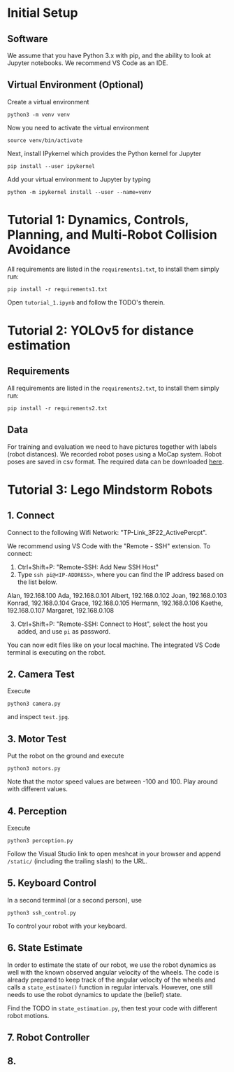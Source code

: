 # Initial Setup

## Software

We assume that you have Python 3.x with pip, and the ability to look at Jupyter notebooks. We recommend VS Code as an IDE.

## Virtual Environment (Optional)
Create a virtual environment
```
python3 -m venv venv
```

Now you need to activate the virtual environment
```
source venv/bin/activate
```

Next, install IPykernel which provides the Python kernel for Jupyter
```
pip install --user ipykernel
```

Add your virtual environment to Jupyter by typing
```
python -m ipykernel install --user --name=venv
```

# Tutorial 1: Dynamics, Controls, Planning, and Multi-Robot Collision Avoidance

All requirements are listed in the `requirements1.txt`, to install them simply run:

```
pip install -r requirements1.txt
```

Open `tutorial_1.ipynb` and follow the TODO's therein. 

# Tutorial 2: YOLOv5 for distance estimation

## Requirements

All requirements are listed in the `requirements2.txt`, to install them simply run:
```
pip install -r requirements2.txt
```

## Data

For training and evaluation we need to have pictures together with labels (robot distances). 
We recorded robot poses using a MoCap system. Robot poses are saved in csv format.
The required data can be downloaded [here](https://tubcloud.tu-berlin.de/s/Tk78deGXrgX497y).

# Tutorial 3: Lego Mindstorm Robots

## 1. Connect

Connect to the following Wifi Network: "TP-Link_3F22_ActivePercpt".

We recommend using VS Code with the "Remote - SSH" extension. To connect:

1. Ctrl+Shift+P: "Remote-SSH: Add New SSH Host"
2. Type `ssh pi@<IP-ADDRESS>`, where you can find the IP address based on the list below.

Alan, 192.168.100
Ada, 192.168.0.101
Albert, 192.168.0.102
Joan, 192.168.0.103
Konrad, 192.168.0.104
Grace, 192.168.0.105
Hermann, 192.168.0.106
Kaethe, 192.168.0.107
Margaret, 192.168.0.108

3. Ctrl+Shift+P: "Remote-SSH: Connect to Host", select the host you added, and use `pi` as password.

You can now edit files like on your local machine. The integrated VS Code terminal is executing on the robot.

## 2. Camera Test

Execute

```
python3 camera.py
```

and inspect `test.jpg`.

## 3. Motor Test

Put the robot on the ground and execute

```
python3 motors.py
```

Note that the motor speed values are between -100 and 100. Play around with different values.

## 4. Perception

Execute

```
python3 perception.py
```

Follow the Visual Studio link to open meshcat in your browser and append `/static/` (including the trailing slash) to the URL.

## 5. Keyboard Control

In a second terminal (or a second person), use

```
python3 ssh_control.py
```

To control your robot with your keyboard.

## 6. State Estimate

In order to estimate the state of our robot, we use the robot dynamics as well with the known observed angular velocity of the wheels. The code is already prepared to keep track of the angular velocity of the wheels and calls a `state_estimate()` function in regular intervals. However, one still needs to use the robot dynamics to update the (belief) state.

Find the TODO in `state_estimation.py`, then test your code with different robot motions.

## 7. Robot Controller

## 8. 

